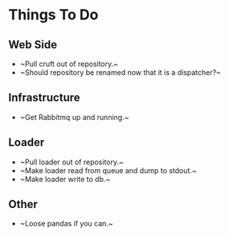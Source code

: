 # Things To Do

## Web Side
- ~Pull cruft out of repository.~
- ~Should repository be renamed now that it is a dispatcher?~

## Infrastructure
- ~Get Rabbitmq up and running.~

## Loader
- ~Pull loader out of repository.~
- ~Make loader read from queue and dump to stdout.~
- ~Make loader write to db.~

## Other
- ~Loose pandas if you can.~